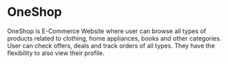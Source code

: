 # OneShop
OneShop is E-Commerce Website where user can browse all types of products related to clothing, home appliances, books and other categories.
User can check offers, deals and track orders of all types.
They have the flexibility to also view their profile.
